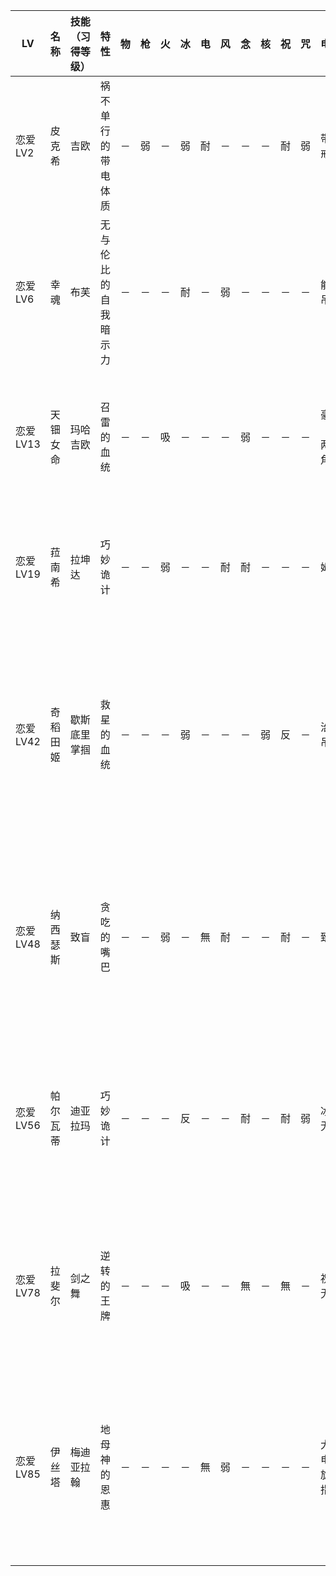 |LV|名称|技能（习得等级）|特性|物|枪|火|冰|电|风|念|核|祝|咒|电刑|警报电刑|装备类型|技能|
|-|-|-|-|-|-|-|-|-|-|-|-|-|-|-|-|-|-|
|恋爱LV2|皮克希|吉欧|祸不单行的带电体质|－|弱|－|弱|耐|－|－|－|耐|弱|带电戒指|带电螺旋戒指|饰品|迪亚,帕特拉(3),塔尔卡加(5),混乱耐性(6)|
|恋爱LV6|幸魂|布芙|无与伦比的自我暗示力|－|－|－|耐|－|弱|－|－|－|－|能量吊饰|能量螺旋吊饰|饰品|能量水滴,防岚之壁,初级成长(7),拉库卡加(8),晕眩耐性(10)|
|恋爱LV13|天钿女命|玛哈吉欧|召雷的血统|－|－|吸|－|－|－|弱|－|－|－|豪刀「千两名角」|「千两名角」·真打|祐介近战|玛哈加尔,梅迪亚,黑夜闪光(15),拜斯堤(16),诸神庇佑(18)|
|恋爱LV19|菈南希|拉坤达|巧妙诡计|－|－|弱|－|－|耐|耐|－|－|－|姆多|玛哈姆多|技能卡|赛欧,玛琳卡琳(20),玛哈姆多(21),玛哈赛(22),耶加(23)|
|恋爱LV42|奇稻田姬|歇斯底里掌掴|救星的血统|－|－|－|弱|－|－|－|弱|反|－|治愈吊饰|冶愈螺旋吊饰|饰品|防念之壁,梅迪拉玛,玛哈塔尔卡加(44),混乱无效(45),防岚之壁(46),甘露之雨(47),冰冻无效(48)|
|恋爱LV48|纳西瑟斯|致盲|贪吃的嘴巴|－|－|弱|－|無|耐|－|－|耐|－|致盲|黑夜闪光|技能卡|玛哈加尔拉,能量水滴,高级成长(50),晕眩几率UP(51),梅迪拉玛(52),天公不作美(53)|
|恋爱LV56|帕尔瓦蒂|迪亚拉玛|巧妙诡计|－|－|－|反|－|－|耐|－|耐|弱|冰冻无效|冰冻反弹|技能卡|赛达因,消除念动防御,能量浴(57),迪亚拉翰(58),玛哈赛达因(59),冰冻无效(61)|
|恋爱LV78|拉斐尔|剑之舞|逆转的王牌|－|－|－|吸|－|－|無|－|無|－|祝福无效|祝福反弹|技能卡|蓄力,迪卡加,灼热奋起(80),高级成长(81),逆境的觉悟(82),武道的诀窍(83)|
|恋爱LV85|伊丝塔|梅迪亚拉翰|地母神的恩惠|－|－|－|－|無|弱|－|－|－|－|大雷电螺旋戒指|女神的大雷角|饰品|萨玛利卡姆,疾风吸收,瞬间恢复(87),玛哈吉欧达因(88),魔术的资质(89),救世主之愈(90)|
